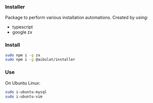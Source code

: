 ### Installer

Package to perform various installation automations.
Created by using:

- typescript
- google zx

### Install

```bash
sudo npm i -g zx
sudo npm i -g @aibulat/installer
```

### Use

On Ubuntu Linux:

```bash
sudo i-ubuntu-mysql
sudo i-ubuntu-vim
```
